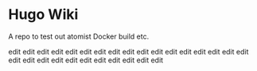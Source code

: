 # Hugo Wiki

A repo to test out atomist Docker build etc.

edit
edit
edit
edit
edit
edit
edit
edit
edit
edit
edit
edit
edit
edit
edit
edit
edit
edit
edit
edit
edit
edit
edit
edit
edit
edit
edit
edit
